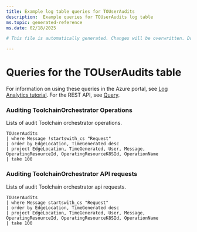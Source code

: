 ```yaml
---
title: Example log table queries for TOUserAudits
description:  Example queries for TOUserAudits log table
ms.topic: generated-reference
ms.date: 02/18/2025

# This file is automatically generated. Changes will be overwritten. Do not change this file directly. 

---
```


# Queries for the TOUserAudits table

For information on using these queries in the Azure portal, see [Log Analytics tutorial](/azure/azure-monitor/logs/log-analytics-tutorial). For the REST API, see [Query](/rest/api/loganalytics/query).


### Auditing ToolchainOrchestrator Operations  


Lists of audit Toolchain orchestrator operations.  

```query
TOUserAudits
| where Message !startswith_cs "Request" 
| order by EdgeLocation, TimeGenerated desc
| project EdgeLocation, TimeGenerated, User, Message, OperatingResourceId, OperatingResourceK8SId, OperationName
| take 100
```



### Auditing ToolchainOrchestrator API requests  


Lists of audit Toolchain orchestrator api requests.  

```query
TOUserAudits
| where Message startswith_cs "Request" 
| order by EdgeLocation, TimeGenerated desc
| project EdgeLocation, TimeGenerated, User, Message, OperatingResourceId, OperatingResourceK8SId, OperationName
| take 100
```

